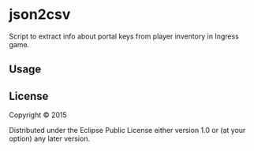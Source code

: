 # json2csv
Script to extract info about portal keys from player inventory in Ingress game.
## Usage

## License

Copyright © 2015

Distributed under the Eclipse Public License either version 1.0 or (at
your option) any later version.
